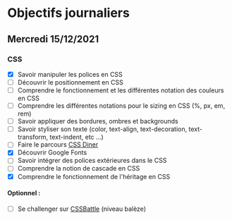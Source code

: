 # Objectifs journaliers

## Mercredi 15/12/2021

### CSS

  * [X] Savoir manipuler les polices en CSS
  * [ ] Découvrir le positionnement en CSS
  * [ ] Comprendre le fonctionnement et les différentes notation des couleurs en CSS
  * [ ] Comprendre les différentes notations pour le sizing en CSS (%, px, em, rem)
  * [ ] Savoir appliquer des bordures, ombres et backgrounds
  * [ ] Savoir styliser son texte (color, text-align, text-decoration, text-transform, text-indent, etc …)
  * [ ] Faire le parcours [CSS Diner](https://flukeout.github.io/)
  * [X] Découvrir Google Fonts
  * [ ] Savoir intégrer des polices extérieures dans le CSS
  * [ ] Comprendre la notion de cascade en CSS
  * [X] Comprendre le fonctionnement de l'héritage en CSS

#### Optionnel : 

  * [ ] Se challenger sur [CSSBattle](https://cssbattle.dev/) (niveau balèze)




